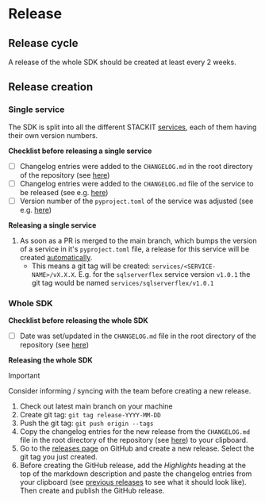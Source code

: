 # Release

## Release cycle

A release of the whole SDK should be created at least every 2 weeks. 

## Release creation

### Single service

The SDK is split into all the different STACKIT [services](https://github.com/stackitcloud/stackit-sdk-python/tree/main/services), each of them having their own version numbers.

**Checklist before releasing a single service**

- [ ] Changelog entries were added to the `CHANGELOG.md` in the root directory of the repository (see [here](https://github.com/stackitcloud/stackit-sdk-python/blob/608176ab8cdfa60a3cfb09da49de0b1aba5fea84/CHANGELOG.md))
- [ ] Changelog entries were added to the `CHANGELOG.md` file of the service to be released (see e.g. [here](https://github.com/stackitcloud/stackit-sdk-python/blob/608176ab8cdfa60a3cfb09da49de0b1aba5fea84/services/dns/CHANGELOG.md))
- [ ] Version number of the `pyproject.toml` of the service was adjusted (see e.g. [here](https://github.com/stackitcloud/stackit-sdk-python/blob/608176ab8cdfa60a3cfb09da49de0b1aba5fea84/services/dns/pyproject.toml))

**Releasing a single service**

1. As soon as a PR is merged to the main branch, which bumps the version of a service in it's `pyproject.toml` file, a release for this service will be created [automatically](https://github.com/stackitcloud/stackit-sdk-python/actions/workflows/cd.yaml).
    - This means a git tag will be created: `services/<SERVICE-NAME>/vX.X.X`. E.g. for the `sqlserverflex` service version `v1.0.1` the git tag would be named `services/sqlserverflex/v1.0.1`

### Whole SDK

**Checklist before releasing the whole SDK**

- [ ] Date was set/updated in the `CHANGELOG.md` file in the root directory of the repository (see [here](https://github.com/stackitcloud/stackit-sdk-python/blob/608176ab8cdfa60a3cfb09da49de0b1aba5fea84/CHANGELOG.md))

**Releasing the whole SDK**

> [!IMPORTANT]
> Consider informing / syncing with the team before creating a new release.

1. Check out latest main branch on your machine
2. Create git tag: `git tag release-YYYY-MM-DD`
3. Push the git tag: `git push origin --tags`
4. Copy the changelog entries for the new release from the `CHANGELOG.md` file in the root directory of the repository (see [here](https://github.com/stackitcloud/stackit-sdk-python/blob/608176ab8cdfa60a3cfb09da49de0b1aba5fea84/CHANGELOG.md)) to your clipboard.
5. Go to the [releases page](https://github.com/stackitcloud/stackit-sdk-python/releases) on GitHub and create a new release. Select the git tag you just created.
6. Before creating the GitHub release, add the *Highlights* heading at the top of the markdown description and paste the changelog entries from your clipboard (see [previous releases](https://github.com/stackitcloud/stackit-sdk-python/releases/tag/release-2025-03-27) to see what it should look like). Then create and publish the GitHub release.

